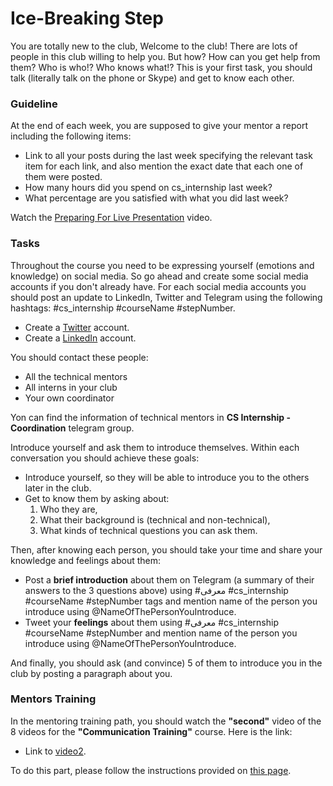 # Ice-Breaking Step

You are totally new to the club, Welcome to the club! There are lots of people in this club willing to help you. But how? How can you get help from them? Who is who!? Who knows what!?
This is your first task, you should talk (literally talk on the phone or Skype) and get to know each other.

### Guideline

At the end of each week, you are supposed to give your mentor a report including the following items:

- Link to all your posts during the last week specifying the relevant task item for each link, and also mention the exact date that each one of them were posted.
- How many hours did you spend on cs_internship last week?
- What percentage are you satisfied with what you did last week?

Watch the [Preparing For Live Presentation](https://youtu.be/MM47EKwACy4) video.

### Tasks

Throughout the course you need to be expressing yourself (emotions and knowledge) on social media. So go ahead and create some social media accounts if you don't already have. For each social media accounts you should post an update to LinkedIn, Twitter and Telegram using the following hashtags: #cs_internship #courseName #stepNumber.

- Create a [Twitter](https://twitter.com/) account.
- Create a [LinkedIn](https://www.linkedin.com/) account.

You should contact these people:

-  All the technical mentors
-  All interns in your club
-  Your own coordinator

Yon can find the information of technical mentors in **CS Internship - Coordination** telegram group.

Introduce yourself and ask them to introduce themselves. Within each conversation you should achieve these goals:

- Introduce yourself, so they will be able to introduce you to the others later in the club.
- Get to know them by asking about:
   1. Who they are,
   2. What their background is (technical and non-technical),
   3. What kinds of technical questions you can ask them.

Then, after knowing each person, you should take your time and share your knowledge and feelings about them:

- Post a **brief introduction** about them on Telegram (a summary of their answers to the 3 questions above) using #معرفی #cs_internship #courseName #stepNumber tags and mention name of the person you introduce using @NameOfThePersonYouIntroduce.
- Tweet your **feelings** about them using #معرفی #cs_internship #courseName #stepNumber and mention name of the person you introduce using @NameOfThePersonYouIntroduce.

And finally, you should ask (and convince) 5 of them to introduce you in the club by posting a paragraph about you.


### Mentors Training

In the mentoring training path, you should watch the **"second"** video of the 8 videos for the **"Communication Training"** course. Here is the link:

- Link to [video2](https://drive.google.com/file/d/1qIUCdSuSUP9_ULkW5BuZrEkGsrMi3hIb/view?usp=drive_link). 

To do this part, please follow the instructions provided on [this page](https://github.com/cs-internship/cs-internship-spec/blob/master/courses/mentoring-workshops-instruction.md). 
